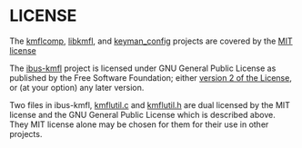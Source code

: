 # LICENSE

The [kmflcomp](./kmflcomp), [libkmfl](./libkmfl), and [keyman_config](./keyman_config) projects
are covered by the [MIT license](./libkmfl/COPYING)

The [ibus-kmfl](./ibus-kmfl) project is licensed under GNU General Public License as published
by the Free Software Foundation; either [version 2 of the License](./ibus-kmfl/COPYING), or
(at your option) any later version.

Two files in ibus-kmfl, [kmflutil.c](./ibus-kmfl/src/kmflutil.c) and
[kmflutil.h](./ibus-kmfl/src/kmflutil.h) are dual licensed by the MIT license and the
GNU General Public License which is described above. They MIT license alone may be chosen for
them for their use in other projects.
